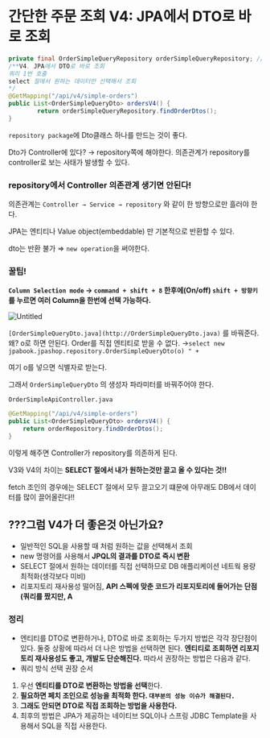 # 간단한 주문 조회 V4: JPA에서 DTO로 바로 조회

```java
private final OrderSimpleQueryRepository orderSimpleQueryRepository; //의존관계 주입
/**V4. JPA에서 DTO로 바로 조회
쿼리 1번 호출
select 절에서 원하는 데이터만 선택해서 조회
*/
@GetMapping("/api/v4/simple-orders")
public List<OrderSimpleQueryDto> ordersV4() {
		return orderSimpleQueryRepository.findOrderDtos();
}
```

`repository package`에 Dto클래스 하나를 만드는 것이 좋다.

Dto가 Controller에 있다? → repository쪽에 해야한다.
의존관계가 repository를 controller로 보는 사태가 발생할 수 있다.

### repository에서 Controller 의존관계 생기면 안된다!

의존관계는 `Controller → Service → repository`  와 같이 한 방향으로만 흘러야 한다.

JPA는 엔티티나 Value object(embeddable) 만 기본적으로 반환할 수 있다.

dto는 반환 불가 ⇒ `new operation`을 써야한다.

### 꿀팁!

**`Column Selection mode` → `command + shift + 8` 한후에(On/off)
`shift + 방향키`를 누르면 여러 Column을 한번에 선택 가능하다.**

![Untitled](%E1%84%80%E1%85%A1%E1%86%AB%E1%84%83%E1%85%A1%E1%86%AB%E1%84%92%E1%85%A1%E1%86%AB%20%E1%84%8C%E1%85%AE%E1%84%86%E1%85%AE%E1%86%AB%20%E1%84%8C%E1%85%A9%E1%84%92%E1%85%AC%20V4%20JPA%E1%84%8B%E1%85%A6%E1%84%89%E1%85%A5%20DTO%E1%84%85%E1%85%A9%20%E1%84%87%E1%85%A1%E1%84%85%E1%85%A9%20%E1%84%8C%E1%85%A9%E1%84%92%E1%85%AC%205d2e312ed2424b3e9c080e35108084d9/Untitled.png)

`[OrderSimpleQueryDto.java](http://OrderSimpleQueryDto.java)` 를 바꿔준다. 왜?
o로 하면 안된다. Order를 직접 엔티티로 받을 수 없다.
→`select new jpabook.jpashop.repository.OrderSimpleQueryDto(o) " +`

여기 o를 넣으면 식별자로 받는다. 

그래서 `OrderSimpleQueryDto` 의 생성자 파라미터를 바꿔주어야 한다.

`OrderSimpleApiController.java`

```java
@GetMapping("/api/v4/simple-orders")
public List<OrderSimpleQueryDto> ordersV4() {
    return orderRepository.findOrderDtos();
}
```

이렇게 해주면 Controller가 repository를 의존하게 된다.

V3와 V4의 차이는 **SELECT 절에서 내가 원하는것만 끌고 올 수 있다는 것!!**

fetch 조인의 경우에는 SELECT 절에서 모두 끌고오기 떄문에 아무래도 DB에서 데이터를 많이 끌어올린다!!

## ???그럼 V4가 더 좋은것 아닌가요?

- 일반적인 SQL을 사용할 때 처럼 원하는 값을 선택해서 조회
- new 명령어를 사용해서 **JPQL의 결과를 DTO로 즉시 변환**
- SELECT 절에서 원하는 데이터를 직접 선택하므로 DB 애플리케이션 네트웍 용량 최적화(생각보다 미비)
- 리포지토리 재사용성 떨어짐, **API 스펙에 맞춘 코드가 리포지토리에 들어가는 단점(쿼리를 짰지만, A**

### 정리

- 엔티티를 DTO로 변환하거나, DTO로 바로 조회하는 두가지 방법은 각각 장단점이 있다. 둘중 상황에 따라서 더 나은 방법을 선택하면 된다. 
**엔티티로 조회하면 리포지토리 재사용성도 좋고, 개발도 단순해진다.**
따라서 권장하는 방법은 다음과 같다.
- 쿼리 방식 선택 권장 순서
1. 우선 **엔티티를 DTO로 변환하는 방법을 선택**한다.
2. **필요하면 페치 조인으로 성능을 최적화 한다. `대부분의 성능 이슈가 해결된다.`**
3. **그래도 안되면 DTO로 직접 조회하는 방법을 사용한다.**
4. 최후의 방법은 JPA가 제공하는 네이티브 SQL이나 스프링 JDBC Template을 사용해서 SQL을 직접 사용한다.